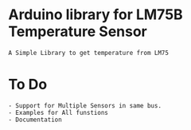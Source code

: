 # Arduino library for LM75B Temperature Sensor
    A Simple Library to get temperature from LM75

# To Do

    - Support for Multiple Sensors in same bus.
    - Examples for All funstions
    - Documentation

